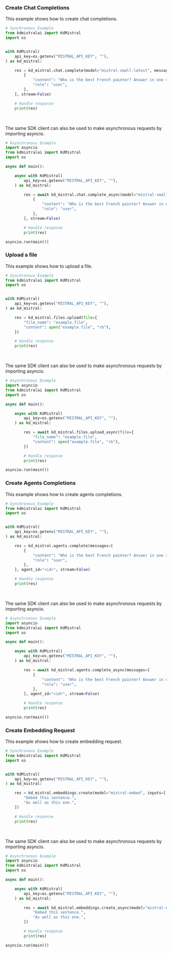 <!-- Start SDK Example Usage [usage] -->
### Create Chat Completions

This example shows how to create chat completions.

```python
# Synchronous Example
from kdmistralai import KdMistral
import os


with KdMistral(
    api_key=os.getenv("MISTRAL_API_KEY", ""),
) as kd_mistral:

    res = kd_mistral.chat.complete(model="mistral-small-latest", messages=[
        {
            "content": "Who is the best French painter? Answer in one short sentence.",
            "role": "user",
        },
    ], stream=False)

    # Handle response
    print(res)
```

</br>

The same SDK client can also be used to make asynchronous requests by importing asyncio.
```python
# Asynchronous Example
import asyncio
from kdmistralai import KdMistral
import os

async def main():

    async with KdMistral(
        api_key=os.getenv("MISTRAL_API_KEY", ""),
    ) as kd_mistral:

        res = await kd_mistral.chat.complete_async(model="mistral-small-latest", messages=[
            {
                "content": "Who is the best French painter? Answer in one short sentence.",
                "role": "user",
            },
        ], stream=False)

        # Handle response
        print(res)

asyncio.run(main())
```

### Upload a file

This example shows how to upload a file.

```python
# Synchronous Example
from kdmistralai import KdMistral
import os


with KdMistral(
    api_key=os.getenv("MISTRAL_API_KEY", ""),
) as kd_mistral:

    res = kd_mistral.files.upload(file={
        "file_name": "example.file",
        "content": open("example.file", "rb"),
    })

    # Handle response
    print(res)
```

</br>

The same SDK client can also be used to make asynchronous requests by importing asyncio.
```python
# Asynchronous Example
import asyncio
from kdmistralai import KdMistral
import os

async def main():

    async with KdMistral(
        api_key=os.getenv("MISTRAL_API_KEY", ""),
    ) as kd_mistral:

        res = await kd_mistral.files.upload_async(file={
            "file_name": "example.file",
            "content": open("example.file", "rb"),
        })

        # Handle response
        print(res)

asyncio.run(main())
```

### Create Agents Completions

This example shows how to create agents completions.

```python
# Synchronous Example
from kdmistralai import KdMistral
import os


with KdMistral(
    api_key=os.getenv("MISTRAL_API_KEY", ""),
) as kd_mistral:

    res = kd_mistral.agents.complete(messages=[
        {
            "content": "Who is the best French painter? Answer in one short sentence.",
            "role": "user",
        },
    ], agent_id="<id>", stream=False)

    # Handle response
    print(res)
```

</br>

The same SDK client can also be used to make asynchronous requests by importing asyncio.
```python
# Asynchronous Example
import asyncio
from kdmistralai import KdMistral
import os

async def main():

    async with KdMistral(
        api_key=os.getenv("MISTRAL_API_KEY", ""),
    ) as kd_mistral:

        res = await kd_mistral.agents.complete_async(messages=[
            {
                "content": "Who is the best French painter? Answer in one short sentence.",
                "role": "user",
            },
        ], agent_id="<id>", stream=False)

        # Handle response
        print(res)

asyncio.run(main())
```

### Create Embedding Request

This example shows how to create embedding request.

```python
# Synchronous Example
from kdmistralai import KdMistral
import os


with KdMistral(
    api_key=os.getenv("MISTRAL_API_KEY", ""),
) as kd_mistral:

    res = kd_mistral.embeddings.create(model="mistral-embed", inputs=[
        "Embed this sentence.",
        "As well as this one.",
    ])

    # Handle response
    print(res)
```

</br>

The same SDK client can also be used to make asynchronous requests by importing asyncio.
```python
# Asynchronous Example
import asyncio
from kdmistralai import KdMistral
import os

async def main():

    async with KdMistral(
        api_key=os.getenv("MISTRAL_API_KEY", ""),
    ) as kd_mistral:

        res = await kd_mistral.embeddings.create_async(model="mistral-embed", inputs=[
            "Embed this sentence.",
            "As well as this one.",
        ])

        # Handle response
        print(res)

asyncio.run(main())
```
<!-- End SDK Example Usage [usage] -->